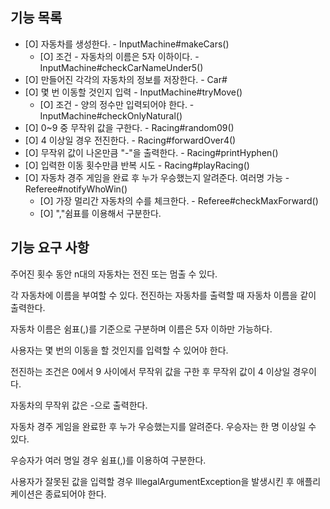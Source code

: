 ## 기능 목록
- [O] 자동차를 생성한다.  - InputMachine#makeCars()
  - [O] 조건 - 자동차의 이름은 5자 이하이다. - InputMachine#checkCarNameUnder5()
- [O] 만들어진 각각의 자동차의 정보를 저장한다. - Car#
- [O] 몇 번 이동할 것인지 입력 - InputMachine#tryMove()
  - [O] 조건 - 양의 정수만 입력되어야 한다. - InputMachine#checkOnlyNatural()
- [O] 0~9 중 무작위 값을 구한다. - Racing#random09()
- [O] 4 이상일 경우 전진한다. - Racing#forwardOver4()
- [O] 무작위 값이 나온만큼 "-"을 출력한다. - Racing#printHyphen()
- [O] 입력한 이동 횟수만큼 반복 시도 - Racing#playRacing()
- [O] 자동차 경주 게임을 완료 후 누가 우승했는지 알려준다. 여러명 가능 - Referee#notifyWhoWin()
  - [O] 가장 멀리간 자동차의 수를 체크한다. - Referee#checkMaxForward()
  - [O] ","쉼표를 이용해서 구분한다.

## 기능 요구 사항

주어진 횟수 동안 n대의 자동차는 전진 또는 멈출 수 있다.

각 자동차에 이름을 부여할 수 있다. 전진하는 자동차를 출력할 때 자동차 이름을 같이 출력한다.

자동차 이름은 쉼표(,)를 기준으로 구분하며 이름은 5자 이하만 가능하다.

사용자는 몇 번의 이동을 할 것인지를 입력할 수 있어야 한다.

전진하는 조건은 0에서 9 사이에서 무작위 값을 구한 후 무작위 값이 4 이상일 경우이다.

자동차의 무작위 값은 -으로 출력한다.

자동차 경주 게임을 완료한 후 누가 우승했는지를 알려준다. 우승자는 한 명 이상일 수 있다.

우승자가 여러 명일 경우 쉼표(,)를 이용하여 구분한다.

사용자가 잘못된 값을 입력할 경우 IllegalArgumentException을 발생시킨 후 애플리케이션은 종료되어야 한다.